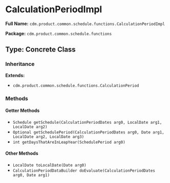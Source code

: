 # CalculationPeriodImpl

**Full Name:** `cdm.product.common.schedule.functions.CalculationPeriodImpl`

**Package:** `cdm.product.common.schedule.functions`

## Type: Concrete Class

### Inheritance

**Extends:**
- `cdm.product.common.schedule.functions.CalculationPeriod`

### Methods

#### Getter Methods

- `Schedule getSchedule(CalculationPeriodDates arg0, LocalDate arg1, LocalDate arg2)`
- `Optional getSchedulePeriod(CalculationPeriodDates arg0, Date arg1, LocalDate arg2, LocalDate arg3)`
- `int getDaysThatAreInLeapYear(SchedulePeriod arg0)`

#### Other Methods

- `LocalDate toLocalDate(Date arg0)`
- `CalculationPeriodDataBuilder doEvaluate(CalculationPeriodDates arg0, Date arg1)`

